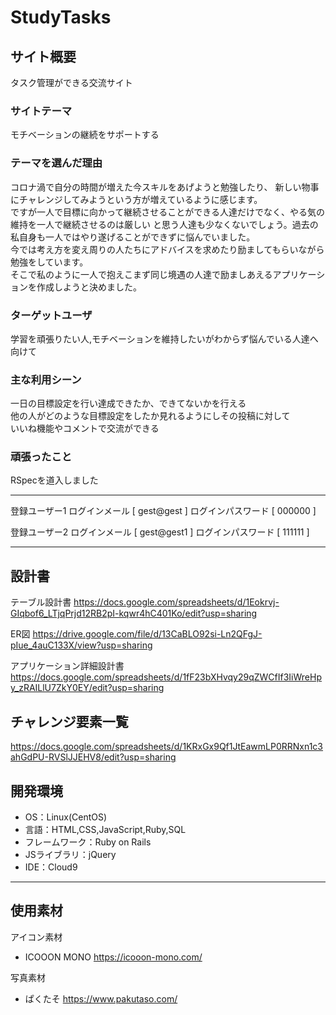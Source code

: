 # StudyTasks

## サイト概要
タスク管理ができる交流サイト

### サイトテーマ
モチベーションの継続をサポートする


### テーマを選んだ理由
コロナ渦で自分の時間が増えた今スキルをあげようと勉強したり、  新しい物事にチャレンジしてみようという方が増えているように感じます。  
ですが一人で目標に向かって継続させることができる人達だけでなく、やる気の維持を一人で継続させるのは厳しい
と思う人達も少なくないでしょう。過去の私自身も一人ではやり遂げることができずに悩んでいました。  
今では考え方を変え周りの人たちにアドバイスを求めたり励ましてもらいながら勉強をしています。  
そこで私のように一人で抱えこまず同じ境遇の人達で励ましあえるアプリケーションを作成しようと決めました。  

### ターゲットユーザ
学習を頑張りたい人,モチベーションを維持したいがわからず悩んでいる人達へ向けて


### 主な利用シーン
一日の目標設定を行い達成できたか、できてないかを行える  
他の人がどのような目標設定をしたか見れるようにしその投稿に対して  
いいね機能やコメントで交流ができる

### 頑張ったこと
RSpecを道入しました

---
登録ユーザー1
ログインメール [ gest@gest ]
ログインパスワード [ 000000 ] 

登録ユーザー2
ログインメール [ gest@gest1 ]
ログインパスワード [ 111111 ] 

---
## 設計書
テーブル設計書
https://docs.google.com/spreadsheets/d/1Eokrvj-GIqbof6_LTjqPrjd12RB2pI-kqwr4hC401Ko/edit?usp=sharing

ER図
https://drive.google.com/file/d/13CaBLO92si-Ln2QFgJ-pIue_4auC133X/view?usp=sharing

アプリケーション詳細設計書
https://docs.google.com/spreadsheets/d/1fF23bXHvqy29qZWCfIf3IiWreHpy_zRAILlU7ZkY0EY/edit?usp=sharing

## チャレンジ要素一覧
https://docs.google.com/spreadsheets/d/1KRxGx9Qf1JtEawmLP0RRNxn1c3ahGdPU-RVSlJJEHV8/edit?usp=sharing

## 開発環境
- OS：Linux(CentOS)
- 言語：HTML,CSS,JavaScript,Ruby,SQL
- フレームワーク：Ruby on Rails
- JSライブラリ：jQuery
- IDE：Cloud9
---
## 使用素材

アイコン素材
- ICOOON MONO https://icooon-mono.com/

写真素材
- ぱくたそ https://www.pakutaso.com/
